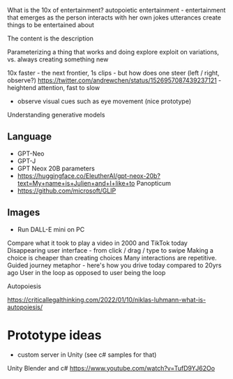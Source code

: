 What is the 10x of entertainment?
autopoietic entertainment - entertainment that emerges as the person interacts with her own jokes
utterances create things to be entertained about

The content is the description

Parameterizing a thing that works and doing explore exploit on variations, vs. always creating something new

10x faster - the next frontier, 1s clips - but how does one steer (left / right, observe?)
https://twitter.com/andrewchen/status/1526957087439237121 - heightend attention, fast to slow

- observe visual cues such as eye movement (nice prototype)


Understanding generative models

## Language
- GPT-Neo
- GPT-J
- GPT Neox 20B parameters
- https://huggingface.co/EleutherAI/gpt-neox-20b?text=My+name+is+Julien+and+I+like+to
Panopticum
- https://github.com/microsoft/GLIP

## Images
- Run DALL-E mini on PC

Compare what it took to play a video in 2000 and TikTok today
Disappearing user interface - from click / drag / type to swipe
Making a choice is cheaper than creating choices
Many interactions are repetitive. 
Guided journey metaphor - here's how you drive today compared to 20yrs ago
User in the loop as opposed to user being the loop



Autopoiesis

https://criticallegalthinking.com/2022/01/10/niklas-luhmann-what-is-autopoiesis/

# Prototype ideas
- custom server in Unity (see c# samples for that)

Unity Blender and c#
https://www.youtube.com/watch?v=TufD9YJ62Oo
